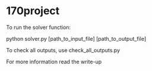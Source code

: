 # 170project

To run the solver function:

python solver.py  [path_to_input_file] [path_to_output_file]

To check all outputs, use check_all_outputs.py

For more information read the write-up
